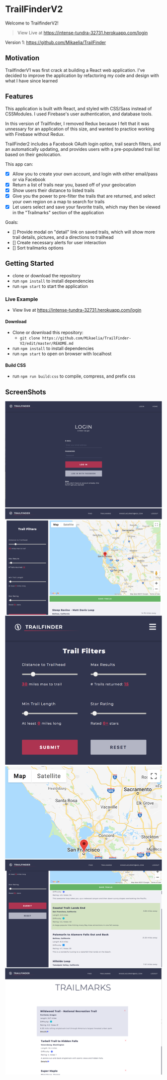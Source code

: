 # TrailFinderV2

Welcome to TrailfinderV2!

> View Live at https://intense-tundra-32731.herokuapp.com/login

Version 1: https://github.com/Mikaelia/TrailFinder

## Motivation

TrailfinderV1 was first crack at building a React web application. I've decided to improve the application by refactoring my code and design with what I have since learned

## Features

This application is built with React, and styled with CSS/Sass instead of CSSModules. I used Firebase's user authentication, and database tools.

In this version of Trailfinder, I removed Redux because I felt that it was unnessary for an application of this size, and wanted to practice working with Firebase without Redux.

TrailFinder2 includes a Facebook OAuth login option, trail search filters, and an automatically updating, and provides users with a pre-populated trail list based on their geolocation.

This app can:

- [x] Allow you to create your own account, and login with either email/pass or via Facebook
- [x] Return a list of trails near you, based off of your geolocation
- [x] Show users their distance to listed trails
- [x] Give you the power to pre-filter the trails that are returned, and select your own region on a map to search for trails
- [x] Let users select and save your favorite trails, which may then be viewed in the "Trailmarks" section of the application

Goals:

- [] Provide modal on "detail" link on saved trails, which will show more trail details, pictures, and a directions to trailhead
- [] Create necessary alerts for user interaction
- [] Sort trailmarks options

## Getting Started

- clone or download the repository
- run `npm install` to install dependencies
- run `npm start` to start the application

### Live Example

- View live at https://intense-tundra-32731.herokuapp.com/login

#### Download

- Clone or download this repository:
  - `git clone https://github.com/Mikaelia/TrailFinder-V2/edit/master/README.md`
- run `npm install` to install dependencies
- run `npm start` to open on browser with localhost

#### Build CSS

- run `npm run build:css` to compile, compress, and prefix css

## ScreenShots

![login](public/screenshots/loginScreen.png)
![desktop mapview](public/screenshots/desktopMapView.png)
![desktop trail view](public/screenshots/mobileView.png)
![mobile view](public/screenshots/desktopTrailView.png)
![trailmarks](public/screenshots/trailmarks.png)
